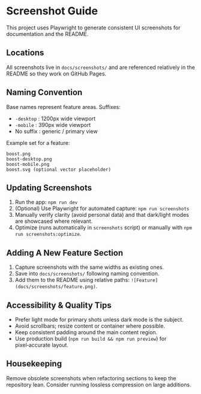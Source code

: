 # Screenshot Guide

This project uses Playwright to generate consistent UI screenshots for documentation and the README.

## Locations

All screenshots live in `docs/screenshots/` and are referenced relatively in the README so they work on GitHub Pages.

## Naming Convention

Base names represent feature areas. Suffixes:

- `-desktop` : 1200px wide viewport
- `-mobile`  : 390px wide viewport
- No suffix  : generic / primary view

Example set for a feature:

```text
boost.png
boost-desktop.png
boost-mobile.png
boost.svg (optional vector placeholder)
```

## Updating Screenshots

1. Run the app: `npm run dev`
2. (Optional) Use Playwright for automated capture: `npm run screenshots`
3. Manually verify clarity (avoid personal data) and that dark/light modes are showcased where relevant.
4. Optimize (runs automatically in `screenshots` script) or manually with `npm run screenshots:optimize`.

## Adding A New Feature Section

1. Capture screenshots with the same widths as existing ones.
2. Save into `docs/screenshots/` following naming convention.
3. Add them to the README using relative paths: `![Feature](docs/screenshots/feature.png)`.

## Accessibility & Quality Tips

- Prefer light mode for primary shots unless dark mode is the subject.
- Avoid scrollbars; resize content or container where possible.
- Keep consistent padding around the main content region.
- Use production build (`npm run build && npm run preview`) for pixel‑accurate layout.

## Housekeeping

Remove obsolete screenshots when refactoring sections to keep the repository lean. Consider running lossless compression on large additions.
